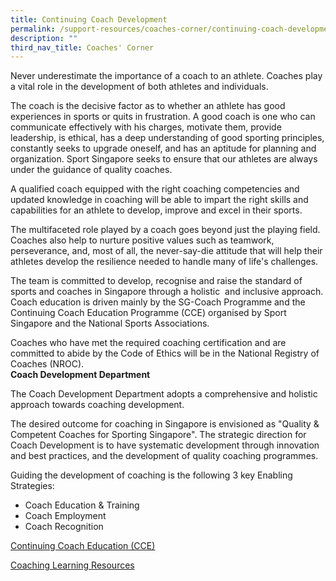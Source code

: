 ```yaml
---
title: Continuing Coach Development
permalink: /support-resources/coaches-corner/continuing-coach-development/
description: ""
third_nav_title: Coaches' Corner
---
```

Never underestimate the importance of a coach to an athlete. Coaches play a vital role in the development of both athletes and individuals.

The coach is the decisive factor as to whether an athlete has good experiences in sports or quits in frustration. A good coach is one who can communicate effectively with his charges, motivate them, provide leadership, is ethical, has a deep understanding of good sporting principles, constantly seeks to upgrade oneself, and has an aptitude for planning and organization. Sport Singapore seeks to ensure that our athletes are always under the guidance of quality coaches.  
  
A qualified coach equipped with the right coaching competencies and updated knowledge in coaching will be able to impart the right skills and capabilities for an athlete to develop, improve and excel in their sports.  
  
The multifaceted role played by a coach goes beyond just the playing field. Coaches also help to nurture positive values such as teamwork, perseverance, and, most of all, the never-say-die attitude that will help their athletes develop the resilience needed to handle many of life's challenges.  
  
The team is committed to develop, recognise and raise the standard of sports and coaches in Singapore through a holistic  and inclusive approach. Coach education is driven mainly by the SG-Coach Programme and the Continuing Coach Education Programme (CCE) organised by Sport Singapore and the National Sports Associations.

Coaches who have met the required coaching certification and are committed to abide by the Code of Ethics will be in the National Registry of Coaches (NROC).  
**Coach Development Department**

The Coach Development Department adopts a comprehensive and holistic approach towards coaching development.

The desired outcome for coaching in Singapore is envisioned as "Quality & Competent Coaches for Sporting Singapore". The strategic direction for Coach Development is to have systematic development through innovation and best practices, and the development of quality coaching programmes.

Guiding the development of coaching is the following 3 key Enabling Strategies:  

*   Coach Education & Training
*   Coach Employment
*   Coach Recognition

[Continuing Coach Education (CCE)](/coaches-corner/continuing-coach-development/continuing-coach-education-cce/)

[Coaching Learning Resources](/coaches-corner/continuing-coach-development/coaching-learning-resources/)
